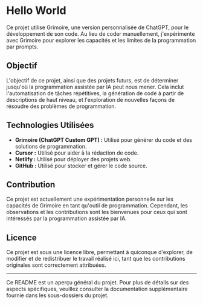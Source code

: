 # Hello World

Ce projet utilise Grimoire, une version personnalisée de ChatGPT, pour le développement de son code. Au lieu de coder manuellement, j'expérimente avec Grimoire pour explorer les capacités et les limites de la programmation par prompts.

## Objectif

L'objectif de ce projet, ainsi que des projets futurs, est de déterminer jusqu'où la programmation assistée par IA peut nous mener. Cela inclut l'automatisation de tâches répétitives, la génération de code à partir de descriptions de haut niveau, et l'exploration de nouvelles façons de résoudre des problèmes de programmation.

## Technologies Utilisées

- **Grimoire (ChatGPT Custom GPT) :** Utilisé pour générer du code et des solutions de programmation.
- **Cursor :** Utilisé pour aider à la rédaction de code.
- **Netlify :** Utilisé pour déployer des projets web.
- **GitHub :** Utilisé pour stocker et gérer le code source.

## Contribution

Ce projet est actuellement une expérimentation personnelle sur les capacités de Grimoire en tant qu'outil de programmation. Cependant, les observations et les contributions sont les bienvenues pour ceux qui sont intéressés par la programmation assistée par IA.

## Licence

Ce projet est sous une licence libre, permettant à quiconque d'explorer, de modifier et de redistribuer le travail réalisé ici, tant que les contributions originales sont correctement attribuées.

---

Ce README est un aperçu général du projet. Pour plus de détails sur des aspects spécifiques, veuillez consulter la documentation supplémentaire fournie dans les sous-dossiers du projet.
